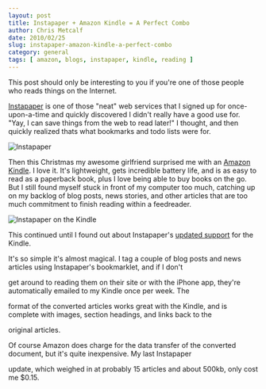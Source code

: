 ```yaml
---
layout: post
title: Instapaper + Amazon Kindle = A Perfect Combo
author: Chris Metcalf
date: 2010/02/25
slug: instapaper-amazon-kindle-a-perfect-combo
category: general
tags: [ amazon, blogs, instapaper, kindle, reading ]
---
```


This post should only be interesting to you if you're one of those people who reads things on the Internet.

[Instapaper](http://www.instapaper.com) is one of those "neat" web services that I signed up for once-upon-a-time and quickly discovered I didn't really have a good use for. "Yay, I can save things from the web to read later!" I thought, and then quickly realized thats what bookmarks and todo lists were for.

![Instapaper](http://29.media.tumblr.com/tumblr_ky085ofqb11qz8fxio1_r1_250.png)

<!-- more -->

Then this Christmas my awesome girlfriend surprised me with an [Amazon Kindle](http://www.amazon.com/gp/product/B0015T963C?ie=UTF8&tag=chrismetcalfn-20&linkCode=as2&camp=1789&creative=390957&creativeASIN=B0015T963C). I love it. It's lightweight, gets incredible battery life, and is as easy to read as a paperback book, plus I love being able to buy books on the go. But I still found myself stuck in front of my computer too much, catching up on my backlog of blog posts, news stories, and other articles that are too much commitment to finish reading within a feedreader.

![Instapaper on the Kindle](/blog/wp-content/uploads/2010/02/P1000191.jpg)

This continued until I found out about Instapaper's [updated support](http://blog.instapaper.com/post/340418615) for the Kindle.

It's so simple it's almost magical. I tag a couple of blog posts and news articles using Instapaper's bookmarklet, and if I don't

get around to reading them on their site or with the iPhone app, they're automatically emailed to my Kindle once per week. The

format of the converted articles works great with the Kindle, and is complete with images, section headings, and links back to the

original articles.

Of course Amazon does charge for the data transfer of the converted document, but it's quite inexpensive. My last Instapaper

update, which weighed in at probably 15 articles and about 500kb, only cost me $0.15.
